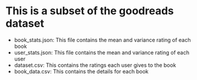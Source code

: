 # This is a subset of the goodreads dataset
* book\_stats.json: This file contains the mean and variance rating of each book
* user\_stats.json: This file contains the mean and variance rating of each user
* dataset.csv: This contains the ratings each user gives to the book
* book_data.csv: This contains the details for each book

